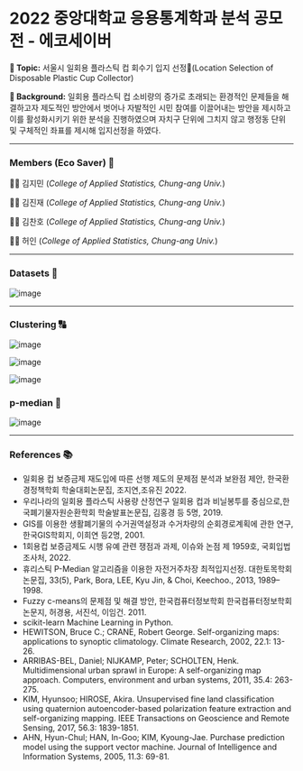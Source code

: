 # 2022 중앙대학교 응용통계학과 분석 공모전 - 에코세이버


__📍 Topic:__ 서울시 일회용 플라스틱 컵 회수기 입지 선정🥤(Location Selection of Disposable Plastic Cup Collector)

__📍 Background:__ 일회용 플라스틱 컵 소비량의 증가로 초래되는 환경적인 문제들을 해결하고자 제도적인 방안에서 벗어나 자발적인 시민 참여를 이끌어내는 방안을 제시하고 이를 활성화시키기 위한 분석을 진행하였으며 자치구 단위에 그치지 않고 행정동 단위 및 구체적인 좌표를 제시해 입지선정을 하였다.


---

### Members (Eco Saver) 🌱
👨‍💻 김지민 (_College of Applied Statistics, Chung-ang Univ._)

🧑‍💻 김진재 (_College of Applied Statistics, Chung-ang Univ._)

👨‍💻 김찬호 (_College of Applied Statistics, Chung-ang Univ._)

👩‍💻 허인 (_College of Applied Statistics, Chung-ang Univ._)

---

### Datasets 📁

![image](https://user-images.githubusercontent.com/99258338/205932962-7309e3a3-2382-48af-9028-f8ca05ded87d.png)

---

### Clustering 🔠

![image](https://user-images.githubusercontent.com/99258338/205933285-c7f8bdbd-2d6c-493b-8066-c82b691491ab.png)

![image](https://user-images.githubusercontent.com/99258338/205933402-cb8db2cd-f943-4887-8350-b8787a89e4be.png)

![image](https://user-images.githubusercontent.com/99258338/205933424-31afc255-35e1-46b6-950c-1d4a94ef145e.png)

### p-median 🏬

![image](https://user-images.githubusercontent.com/99258338/205934247-1d718547-f130-47ac-b1b6-42e978314bef.png)

---

### References 📚

* 일회용 컵 보증금제 재도입에 따른 선행 제도의 문제점 분석과 보완점 제안, 한국환경정책학회 학술대회논문집, 조지연,조유진 2022.
* 우리나라의 일회용 플라스틱 사용량 산정연구 일회용 컵과 비닐봉투를 중심으로,한국폐기물자원순환학회 학술발표논문집, 김홍경 등 5명, 2019.
* GIS를 이용한 생활폐기물의 수거권역설정과 수거차량의 순회경로계획에 관한 연구, 한국GIS학회지, 이희연 등2명, 2001.
* 1회용컵 보증금제도 시행 유예 관련 쟁점과 과제, 이슈와 논점 제 1959호, 국회입법조사처, 2022.
* 휴리스틱 P-Median 알고리즘을 이용한 자전거주차장 최적입지선정. 대한토목학회논문집, 33(5), Park, Bora, LEE, Kyu Jin, & Choi, Keechoo., 2013, 1989–1998.
* Fuzzy c-means의 문제점 및 해결 방안, 한국컴퓨터정보학회 한국컴퓨터정보학회논문지, 허경용, 서진석, 이임건. 2011.
* scikit-learn Machine Learning in Python.
* HEWITSON, Bruce C.; CRANE, Robert George. Self-organizing maps: applications to synoptic climatology. Climate Research, 2002, 22.1: 13-26.
* ARRIBAS-BEL, Daniel; NIJKAMP, Peter; SCHOLTEN, Henk. Multidimensional urban sprawl in Europe: A self-organizing map approach. Computers, environment and urban systems, 2011, 35.4: 263-275.
* KIM, Hyunsoo; HIROSE, Akira. Unsupervised fine land classification using quaternion autoencoder-based polarization feature extraction and self-organizing mapping. IEEE Transactions on Geoscience and Remote Sensing, 2017, 56.3: 1839-1851.
* AHN, Hyun-Chul; HAN, In-Goo; KIM, Kyoung-Jae. Purchase prediction model using the support vector machine. Journal of Intelligence and Information Systems, 2005, 11.3: 69-81.
